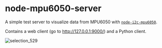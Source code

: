 # node-mpu6050-server

A simple test server to visualize data from MPU6050 with [`node-i2c-mpu6050`](https://github.com/emersion/node-i2c-mpu6050).

Contains a web client (go to http://127.0.0.1:9000/) and a Python client.

![selection_529](https://cloud.githubusercontent.com/assets/506932/6469280/55b246e2-c1db-11e4-8f79-c542f0ae87ec.png)
